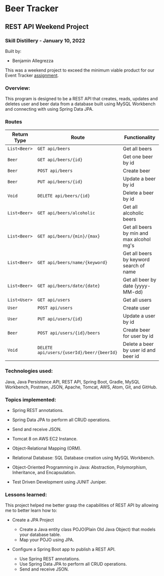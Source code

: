 # Beer Tracker

## REST API Weekend Project

### Skill Distillery - January 10, 2022

Built by:

-   Benjamin Allegrezza

This was a weekend project to exceed the minimum viable product for our Event Tracker [assignment](https://github.com/SkillDistillery/SD31/tree/master/rest/EventTracker).

### Overview:

This program is designed to be a REST API that creates, reads, updates and deletes user and beer data from a database built using MySQL Workbench and connecting with using Spring Data JPA.


### Routes

| Return Type      | Route                                         | Functionality                                  |
| ---------------- | --------------------------------------------- | ---------------------------------------------- |
| `List<Beer>`     | `GET api/beers`                                   | Get all beers                              |
| `Beer`           | `GET api/beers/{id}`                              | Get one beer by id                                 |
| `Beer`           | `POST api/beers`                                   | Create beer                               |
| `Beer`           | `PUT api/beers/{id}`                              | Update a beer by id                                 |
| `Void`           | `DELETE api/beers/{id}`                           | Delete a beer by id                                 |
| `List<Beer>`     | `GET api/beers/alcoholic`                         | Get all alcoholic beers                              |
| `List<Beer>`     | `GET api/beers/{min}/{max}`                       | Get all beers by min and max alcohol mg's                       |
| `List<Beer>`     | `GET api/beers/name/{keyword}`                    | Get all beers by keyword search of name                            |
| `List<Beer>`     | `GET api/beers/date/{date}`                       | Get all beer by date (yyyy-MM-dd)                                |
| `List<User>`     | `GET api/users`                                   | Get all users                              |
| `User`           | `POST api/users`                                  | Create user                               |
| `User`           | `PUT api/users/{id}`                              | Update a user by id                                 |
| `Beer`           | `POST api/users/{id}/beers`                           | Create beer for user by id                                 |
| `Void`           | `DELETE api/users/{userId}/beer/{beerId}`         | Delete a beer by user id and beer id                            |

### Technologies used:

Java, Java Persistence API, REST API, Spring Boot, Gradle, MySQL Workbench, Postman, JSON, Apache, Tomcat, AWS, Atom, Git, and GitHub.

### Topics implemented:

-   Spring REST annotations.

-   Spring Data JPA to perform all CRUD operations.

-   Send and receive JSON.

-   Tomcat 8 on AWS EC2 Instance.

-   Object-Relational Mapping (ORM).

-   Relational Database: SQL Database creation using MySQL Workbench.

-   Object-Oriented Programming in Java: Abstraction, Polymorphism, Inheritance, and Encapsulation.

-   Test Driven Development using JUNIT Juniper.

### Lessons learned:

This project helped me better grasp the capabilities of REST API by allowing me to better learn how to:

-   Create a JPA Project

    -   Create a Java entity class POJO(Plain Old Java Object) that models your database table.
    -   Map your POJO using JPA.

-   Configure a Spring Boot app to publish a REST API.
    -   Use Spring REST annotations.
    -   Use Spring Data JPA to perform all CRUD operations.
    -   Send and receive JSON.
